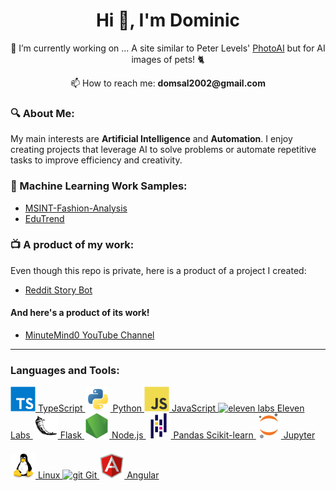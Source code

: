 <h1 align="center">Hi 👋, I'm Dominic</h1>

<p align="center">
  🔭 I’m currently working on ... A site similar to Peter Levels' <a href="https://photoai.com/">PhotoAI</a> but for AI images of pets! 🐈
</p>

<p align="center">
  📫 How to reach me: <strong>domsal2002@gmail.com</strong>
</p>

### 🔍 About Me:
My main interests are **Artificial Intelligence** and **Automation**. I enjoy creating projects that leverage AI to solve problems or automate repetitive tasks to improve efficiency and creativity.

### 🤖 Machine Learning Work Samples:
- [MSINT-Fashion-Analysis](https://github.com/Domsal2002/MSINT-Fashion-Analysis)
- [EduTrend](https://github.com/Domsal2002/EduTrend-)

### 📺 A product of my work:
Even though this repo is private, here is a product of a project I created:
- [Reddit Story Bot](https://github.com/Domsal2002/Reddit-Story-Bot)

#### And here's a product of its work! 
- [MinuteMind0 YouTube Channel](https://www.youtube.com/shorts/SRaHOkfT_NE)

---

<h3 align="left">Languages and Tools:</h3>
<p align="left"> 
  <a href="https://www.typescriptlang.org/" target="_blank"> <img src="https://raw.githubusercontent.com/devicons/devicon/master/icons/typescript/typescript-original.svg" alt="typescript" width="40" height="40"/> TypeScript </a>
  <a href="https://www.python.org" target="_blank"> <img src="https://raw.githubusercontent.com/devicons/devicon/master/icons/python/python-original.svg" alt="python" width="40" height="40"/> Python </a>
  <a href="https://developer.mozilla.org/en-US/docs/Web/JavaScript" target="_blank"> <img src="https://raw.githubusercontent.com/devicons/devicon/master/icons/javascript/javascript-original.svg" alt="javascript" width="40" height="40"/> JavaScript </a>
  <a href="https://www.elevenlabs.io/" target="_blank"> <img src="https://elevenlabs.io/favicon.ico" alt="eleven labs" width="40" height="40"/> Eleven Labs </a> 
  <a href="https://flask.palletsprojects.com/" target="_blank"> <img src="https://raw.githubusercontent.com/devicons/devicon/master/icons/flask/flask-original.svg" alt="flask" width="40" height="40"/> Flask </a> 
  <a href="https://nodejs.org/" target="_blank"> <img src="https://raw.githubusercontent.com/devicons/devicon/master/icons/nodejs/nodejs-original.svg" alt="nodejs" width="40" height="40"/> Node.js </a>
  <a href="https://pandas.pydata.org/" target="_blank"> <img src="https://raw.githubusercontent.com/devicons/devicon/master/icons/pandas/pandas-original.svg" alt="pandas" width="40" height="40"/> Pandas </a>
  <a href="https://scikit-learn.org/" target="_blank"> <i class="devicon-scikitlearn-plain colored" style="font-size: 40px;"></i> Scikit-learn </a>
  <a href="https://jupyter.org/" target="_blank"> <img src="https://raw.githubusercontent.com/devicons/devicon/master/icons/jupyter/jupyter-original.svg" alt="jupyter" width="40" height="40"/> Jupyter </a>
</p>
<p align="left">
  <a href="https://www.linux.org/" target="_blank"> <img src="https://raw.githubusercontent.com/devicons/devicon/master/icons/linux/linux-original.svg" alt="linux" width="40" height="40"/> Linux </a> 
  <a href="https://git-scm.com/" target="_blank"> <img src="https://www.vectorlogo.zone/logos/git-scm/git-scm-icon.svg" alt="git" width="40" height="40"/> Git </a>
  <a href="https://angular.io/" target="_blank"> <img src="https://raw.githubusercontent.com/devicons/devicon/master/icons/angularjs/angularjs-original.svg" alt="angular" width="40" height="40"/> Angular </a> 
</p>
